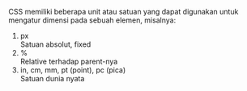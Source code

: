 CSS memiliki beberapa unit atau satuan yang dapat digunakan untuk mengatur dimensi pada sebuah elemen, misalnya:
1. px  
	Satuan absolut, fixed
2. %  
	Relative terhadap parent-nya
3. in, cm, mm, pt (point), pc (pica)  
	Satuan dunia nyata